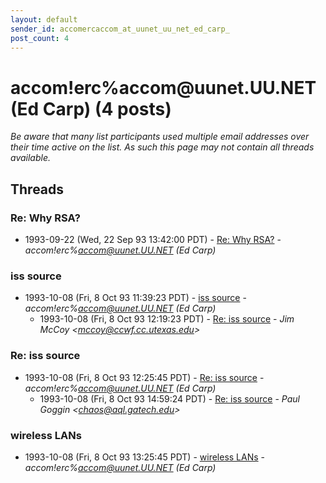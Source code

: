 ```yaml
---
layout: default
sender_id: accomercaccom_at_uunet_uu_net_ed_carp_
post_count: 4
---
```


# accom!erc%accom<span>@</span>uunet.UU.NET (Ed Carp) (4 posts)

_Be aware that many list participants used multiple email addresses over their time active on the list. As such this page may not contain all threads available._

## Threads

### Re: Why RSA?
+ 1993-09-22 (Wed, 22 Sep 93 13:42:00 PDT) - [Re: Why RSA?](/archive/1993/09/92139ac88f6b754c58a77222e4351972aca804b8509c76d2f8fbe8d2bac8107b) - _accom!erc%accom@uunet.UU.NET (Ed Carp)_

### iss source
+ 1993-10-08 (Fri, 8 Oct 93 11:39:23 PDT) - [iss source](/archive/1993/10/f02c3218944f2caf584b877ad90a5d1f8e7fd71afaa57594255ddb6167be0391) - _accom!erc%accom@uunet.UU.NET (Ed Carp)_
  + 1993-10-08 (Fri, 8 Oct 93 12:19:23 PDT) - [Re: iss source](/archive/1993/10/c33d05db90da568da88e311dd81c463a88a37f7af0bc79b50160294774277f04) - _Jim McCoy \<mccoy@ccwf.cc.utexas.edu\>_

### Re: iss source
+ 1993-10-08 (Fri, 8 Oct 93 12:25:45 PDT) - [Re: iss source](/archive/1993/10/8802e94889f7842cb0e379db408514da97356639acab8db46f9e32b735b2d893) - _accom!erc%accom@uunet.UU.NET (Ed Carp)_
  + 1993-10-08 (Fri, 8 Oct 93 14:59:24 PDT) - [Re: iss source](/archive/1993/10/d31c45361c78874b0a284e6f9a29ad04bdf8ea6d92b27285476aa1e8eafe6e5c) - _Paul Goggin \<chaos@aql.gatech.edu\>_

### wireless LANs
+ 1993-10-08 (Fri, 8 Oct 93 13:25:45 PDT) - [wireless LANs](/archive/1993/10/c639b9432704f3b21d3965fea9591184a24fbb54b5f6dd3f2a85e5e7445e0e50) - _accom!erc%accom@uunet.UU.NET (Ed Carp)_

